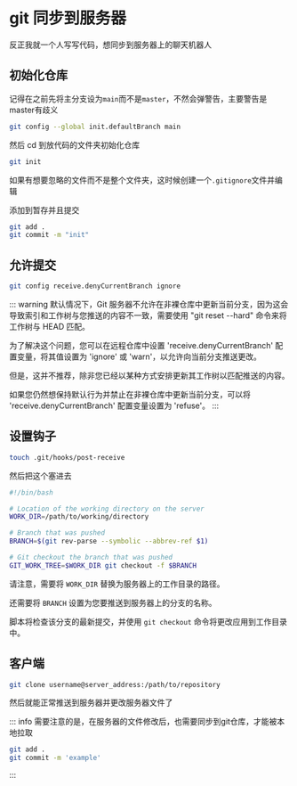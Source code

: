 # git 同步到服务器

反正我就一个人写写代码，想同步到服务器上的聊天机器人

## 初始化仓库

记得在之前先将主分支设为`main`而不是`master`，不然会弹警告，主要警告是master有歧义

```sh
git config --global init.defaultBranch main
```

然后 cd 到放代码的文件夹初始化仓库

```sh
git init
```

如果有想要忽略的文件而不是整个文件夹，这时候创建一个`.gitignore`文件并编辑

添加到暂存并且提交

```sh
git add .
git commit -m "init"
```

## 允许提交

```sh
git config receive.denyCurrentBranch ignore
```

::: warning
默认情况下，Git 服务器不允许在非裸仓库中更新当前分支，因为这会导致索引和工作树与您推送的内容不一致，需要使用 "git reset --hard" 命令来将工作树与 HEAD 匹配。

为了解决这个问题，您可以在远程仓库中设置 'receive.denyCurrentBranch' 配置变量，将其值设置为 'ignore' 或 'warn'，以允许向当前分支推送更改。

但是，这并不推荐，除非您已经以某种方式安排更新其工作树以匹配推送的内容。

如果您仍然想保持默认行为并禁止在非裸仓库中更新当前分支，可以将 'receive.denyCurrentBranch' 配置变量设置为 'refuse'。
:::

## 设置钩子

```sh
touch .git/hooks/post-receive
```

然后把这个塞进去

```sh
#!/bin/bash

# Location of the working directory on the server
WORK_DIR=/path/to/working/directory

# Branch that was pushed
BRANCH=$(git rev-parse --symbolic --abbrev-ref $1)

# Git checkout the branch that was pushed
GIT_WORK_TREE=$WORK_DIR git checkout -f $BRANCH
```

请注意，需要将 `WORK_DIR` 替换为服务器上的工作目录的路径。

还需要将 `BRANCH` 设置为您要推送到服务器上的分支的名称。

脚本将检查该分支的最新提交，并使用 `git checkout` 命令将更改应用到工作目录中。

## 客户端

```sh
git clone username@server_address:/path/to/repository
```

然后就能正常推送到服务器并更改服务器文件了

::: info
需要注意的是，在服务器的文件修改后，也需要同步到git仓库，才能被本地拉取

```sh
git add .
git commit -m 'example'
```
:::

